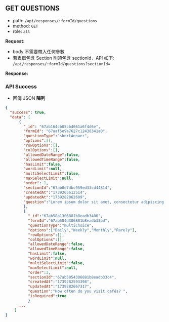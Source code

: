 ## GET QUESTIONS

- path: `/api/responses/:formId/questions`
- method: `GET`
- role: `all`

**Request:**

- body 不需要帶入任何參數
- 若表單包含 Section 則須包含 sectionId，API 如下: `/api/responses/:formId/questions?sectionId=`

**Response:**

### API Success

- 回傳 JSON **陣列**

```json
{
  "success": true,
  "data": [
      {
        "_id": "67ab164cb05cb4661a6f4d6e",
        "formId": "67aaf5e9a7627c12438341a0",
        "questionType":"shortAnswer",
        "options":[],
        "rowOptions":[],
        "colOptions":[],
        "allowedDateRange":false,
        "allowedTimeRange":false,
        "hasLimit":false,
        "wordLimit":null,
        "multiSelectLimit":false,
        "maxSelectLimit":null,
        "order": 1,
        "sectionId":"67ab0e7dbc959ed33cd44814",
        "createdAt":"1739265612514",
        "updatedAt":"1739282062609",
        "question":"Lorem ipsum dolor sit amet, consectetur adipiscing elit. Ut odio justo, pellentesque ac sodales sit amet, malesuada at urna. Ut.","isRequired":true
        },
        {
          "_id":"67ab58a1306881b8eadb3406",
          "formId":"67ab584d306881b8eadb33bd",
          "questionType":"multiChoice",
          "options":["Daily","Weekly","Monthly","Rarely"],
          "rowOptions":[],
          "colOptions":[],
          "allowedDateRange":false,
          "allowedTimeRange":false,
          "hasLimit":false,
          "wordLimit":null,
          "multiSelectLimit":false,
          "maxSelectLimit":null,
          "order":3,
          "sectionId":"67ab5854306881b8eadb33c4",
          "createdAt":"1739282593398",
          "updatedAt":"1739282667317",
          "question":"How often do you visit cafés? ",
          "isRequired":true
          }
      ...
    ]
}
```
